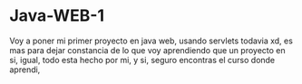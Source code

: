 # Java-WEB-1
Voy a poner mi primer proyecto en java web, usando servlets todavia xd, es mas para dejar constancia de lo que voy aprendiendo que un proyecto en si, igual, todo esta hecho por mi, y si, seguro encontras el curso donde aprendi, 
